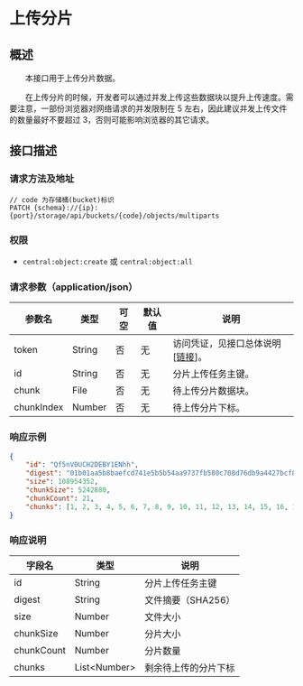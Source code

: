 # 上传分片
## 概述
&emsp;&emsp;本接口用于上传分片数据。

&emsp;&emsp;在上传分片的时候，开发者可以通过并发上传这些数据块以提升上传速度。需要注意，一部份浏览器对网络请求的并发限制在 5 左右，因此建议并发上传文件的数量最好不要超过 3，否则可能影响浏览器的其它请求。

## 接口描述
### 请求方法及地址

```
// code 为存储桶(bucket)标识
PATCH {schema}://{ip}:{port}/storage/api/buckets/{code}/objects/multiparts
```

### 权限

- `central:object:create` 或 `central:object:all`

### 请求参数（application/json）

| 参数名     | 类型   | 可空 | 默认值 | 说明                                                   |
|------------|--------|------|--------|--------------------------------------------------------|
| token      | String | 否   | 无     | 访问凭证，见接口总体说明[[链接](/studio/storage/api/)]。 |
| id         | String | 否   | 无     | 分片上传任务主键。                                      |
| chunk      | File   | 否   | 无     | 待上传分片数据块。                                      |
| chunkIndex | Number | 否   | 无     | 待上传分片下标。                                        |

### 响应示例

```json
{
    "id": "Qf5nV0UCH2DEBY1ENhh",
    "digest": "01b01aa5b8baefcd741e5b5b54aa9737fb580c708d76db9a4427bcf84118ab99",
    "size": 108954352,
    "chunkSize": 5242880,
    "chunkCount": 21,
    "chunks": [1, 2, 3, 4, 5, 6, 7, 8, 9, 10, 11, 12, 13, 14, 15, 16, 17, 18, 19, 20, 21]
}
```

### 响应说明

| 字段名     | 类型               | 说明                 |
|------------|--------------------|----------------------|
| id         | String             | 分片上传任务主键     |
| digest     | String             | 文件摘要（SHA256）     |
| size       | Number             | 文件大小             |
| chunkSize  | Number             | 分片大小             |
| chunkCount | Number             | 分片数量             |
| chunks     | List&lt;Number&gt; | 剩余待上传的分片下标 |
